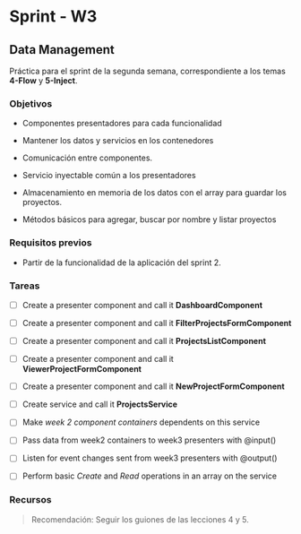 # Sprint - W3

## Data Management

Práctica para el sprint de la segunda semana, correspondiente a los temas **4-Flow** y **5-Inject**.

### Objetivos

- Componentes presentadores para cada funcionalidad

- Mantener los datos y servicios en los contenedores

- Comunicación entre componentes.

- Servicio inyectable común a los presentadores

- Almacenamiento en memoria de los datos con el array para guardar los proyectos.

- Métodos básicos para agregar, buscar por nombre y listar proyectos

### Requisitos previos

- Partir de la funcionalidad de la aplicación del sprint 2.


### Tareas

- [ ] Create a presenter component and call it **DashboardComponent**
- [ ] Create a presenter component and call it **FilterProjectsFormComponent**
- [ ] Create a presenter component and call it **ProjectsListComponent**
- [ ] Create a presenter component and call it **ViewerProjectFormComponent**
- [ ] Create a presenter component and call it **NewProjectFormComponent**
- [ ] Create service and call it **ProjectsService**
- [ ] Make _week 2 component containers_ dependents on this service
- [ ] Pass data from week2 containers to week3 presenters with @input()
- [ ] Listen for event changes sent from week3 presenters with @output()
- [ ] Perform basic _Create_ and _Read_ operations in an array on the service


### Recursos

> Recomendación: Seguir los guiones de las lecciones 4 y 5.